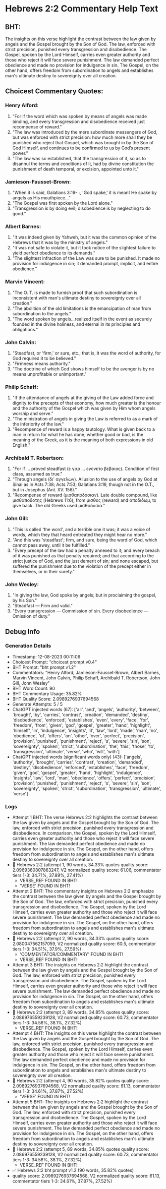 # Hebrews 2:2 Commentary Help Text

## BHT:
The insights on this verse highlight the contrast between the law given by angels and the Gospel brought by the Son of God. The law, enforced with strict precision, punished every transgression and disobedience. The Gospel, spoken by the Lord Himself, carries even greater authority and those who reject it will face severe punishment. The law demanded perfect obedience and made no provision for indulgence in sin. The Gospel, on the other hand, offers freedom from subordination to angels and establishes man's ultimate destiny to sovereignty over all creation.

## Choicest Commentary Quotes:
### Henry Alford:
1. "For if the word which was spoken by means of angels was made binding, and every transgression and disobedience received just recompense of reward."
2. "The law was introduced by the mere subordinate messengers of God, but was enforced with strict precision: how much more shall they be punished who reject that Gospel, which was brought in by the Son of God Himself, and continues to be confirmed to us by God’s present power."
3. "The law was so established, that the transgression of it, so as to disannul the terms and conditions of it, had by divine constitution the punishment of death temporal, or excision, appointed unto it."

### Jamieson-Fausset-Brown:
1. "When it is said, Galatians 3:19- :, 'God spake,' it is meant He spake by angels as His mouthpiece..."
2. "The Gospel was first spoken by the Lord alone."
3. "Transgression is by doing evil; disobedience is by neglecting to do good."

### Albert Barnes:
1. "It was indeed given by Yahweh, but it was the common opinion of the Hebrews that it was by the ministry of angels."
2. "It was not safe to violate it, but it took notice of the slightest failure to yield perfect obedience to its demands."
3. "The slightest infraction of the Law was sure to be punished. It made no provision for indulgence in sin; it demanded prompt, implicit, and entire obedience."

### Marvin Vincent:
1. "The O. T. is made to furnish proof that such subordination is inconsistent with man's ultimate destiny to sovereignty over all creation."
2. "The abolition of the old limitations is the emancipation of man from subordination to the angels."
3. "The word spoken by angels...realized itself in the event as securely founded in the divine holiness, and eternal in its principles and obligations."

### John Calvin:
1. "Steadfast, or 'firm,' or sure, etc.; that is, it was the word of authority, for God required it to be believed."
2. "Firmness means authority."
3. "The doctrine of which God shows himself to be the avenger is by no means unprofitable or unimportant."

### Philip Schaff:
1. "If the attendance of angels at the giving of the Law added force and dignity to the precepts of that economy, how much greater is the honour and the authority of the Gospel which was given by Him whom angels worship and serve."
2. "The ministration of angels in giving the Law is referred to as a mark of the inferiority of the law."
3. "Recompence of reward is a happy tautology. What is given back to a man in return for what he has done, whether good or bad, is the meaning of the Greek, as it is the meaning of both expressions in old English."

### Archibald T. Robertson:
1. "For if ... proved steadfast (ε γαρ ... εγενετο βεβαιος). Condition of first class, assumed as true."
2. "Through angels (δι' αγγελων). Allusion to the use of angels by God at Sinai as in Acts 7:38; Acts 7:53; Galatians 3:19, though not in the O.T., but in Josephus (Ant. XV. 156)."
3. "Recompense of reward (μισθαποδοσιαν). Late double compound, like μισθαποδοτης (Hebrews 11:6), from μισθος (reward) and αποδιδωμ, to give back. The old Greeks used μισθοδοσια."

### John Gill:
1. "This is called 'the word', and a terrible one it was; it was a voice of words, which they that heard entreated they might hear no more."
2. "And this was 'steadfast'; firm, and sure, being the word of God, which cannot pass away, until it be fulfilled."
3. "Every precept of the law had a penalty annexed to it; and every breach of it was punished as that penalty required; and that according to the strict justice of God, and the just demerit of sin; and none escaped, but suffered the punishment due to the violation of the precept either in themselves, or in their surety."

### John Wesley:
1. "In giving the law, God spoke by angels; but in proclaiming the gospel, by his Son." 
2. "Steadfast — Firm and valid." 
3. "Every transgression — Commission of sin. Every disobedience — Omission of duty."


## Debug Info
### Generation Details
- Timestamp: 12-08-2023 00:11:06
- Choicest Prompt: "choicest prompt v0.4"
- BHT Prompt: "bht prompt v1.2"
- Commentators: "Henry Alford, Jamieson-Fausset-Brown, Albert Barnes, Marvin Vincent, John Calvin, Philip Schaff, Archibald T. Robertson, John Gill, John Wesley"
- BHT Word Count: 90
- BHT Commentary Usage: 35.82%
- BHT Quality Score: 2.0989276937694568
- Generate Attempts: 5 / 5
- ChatGPT injected words (67):
	['all', 'and', 'angels', 'authority', 'between', 'brought', 'by', 'carries', 'contrast', 'creation', 'demanded', 'destiny', 'disobedience', 'enforced', 'establishes', 'even', 'every', 'face', 'for', 'freedom', 'from', 'given', 'god', 'gospel', 'greater', 'hand', 'highlight', 'himself', 'in', 'indulgence', 'insights', 'it', 'law', 'lord', 'made', 'man', 'no', 'obedience', 'of', 'offers', 'on', 'other', 'over', 'perfect', 'precision', 'provision', 'punished', 'punishment', 'reject', 's', 'severe', 'sin', 'son', 'sovereignty', 'spoken', 'strict', 'subordination', 'the', 'this', 'those', 'to', 'transgression', 'ultimate', 'verse', 'who', 'will', 'with']
- ChatGPT injected words (significant words only) (43):
	['angels', 'authority', 'brought', 'carries', 'contrast', 'creation', 'demanded', 'destiny', 'disobedience', 'enforced', 'establishes', 'face', 'freedom', 'given', 'god', 'gospel', 'greater', 'hand', 'highlight', 'indulgence', 'insights', 'law', 'lord', 'man', 'obedience', 'offers', 'perfect', 'precision', 'provision', 'punished', 'punishment', 'reject', 's', 'severe', 'sin', 'son', 'sovereignty', 'spoken', 'strict', 'subordination', 'transgression', 'ultimate', 'verse']

### Logs
- Attempt 1 BHT: The verse Hebrews 2:2 highlights the contrast between the law given by angels and the Gospel brought by the Son of God. The law, enforced with strict precision, punished every transgression and disobedience. In comparison, the Gospel, spoken by the Lord Himself, carries even greater authority and those who reject it will face severe punishment. The law demanded perfect obedience and made no provision for indulgence in sin. The Gospel, on the other hand, offers freedom from subordination to angels and establishes man's ultimate destiny to sovereignty over all creation.
- 🔄 Hebrews 2:2 (attempt 1, 90 words, 34.33% quotes quality score: 2.0969360807863247, V2 normalized quality score: 61.06, commentator tiers 1-3: 34.71%, 37.89%, 27.41%) 
	- VERSE_REF FOUND IN BHT! 
	- 'VERSE' FOUND IN BHT!
- Attempt 2 BHT: The commentary insights on Hebrews 2:2 emphasize the contrast between the law given by angels and the Gospel brought by the Son of God. The law, enforced with strict precision, punished every transgression and disobedience. The Gospel, spoken by the Lord Himself, carries even greater authority and those who reject it will face severe punishment. The law demanded perfect obedience and made no provision for indulgence in sin. The Gospel, on the other hand, offers freedom from subordination to angels and establishes man's ultimate destiny to sovereignty over all creation.
- 🔄 Hebrews 2:2 (attempt 2, 90 words, 34.33% quotes quality score: 2.080047562157059, V2 normalized quality score: 60.5, commentator tiers 1-3: 34.51%, 37.9%, 27.59%) 
	- 'COMMENTATOR/COMMENTARY' FOUND IN BHT! 
	- VERSE_REF FOUND IN BHT!
- Attempt 3 BHT: The insights on Hebrews 2:2 highlight the contrast between the law given by angels and the Gospel brought by the Son of God. The law, enforced with strict precision, punished every transgression and disobedience. The Gospel, spoken by the Lord Himself, carries even greater authority and those who reject it will face severe punishment. The law demanded perfect obedience and made no provision for indulgence in sin. The Gospel, on the other hand, offers freedom from subordination to angels and establishes man's ultimate destiny to sovereignty over all creation.
- 🔄 Hebrews 2:2 (attempt 3, 89 words, 34.85% quotes quality score: 2.086976559239128, V2 normalized quality score: 60.73, commentator tiers 1-3: 34.58%, 38.1%, 27.32%) 
	- VERSE_REF FOUND IN BHT!
- Attempt 4 BHT: The insights on this verse highlight the contrast between the law given by angels and the Gospel brought by the Son of God. The law, enforced with strict precision, punished every transgression and disobedience. The Gospel, spoken by the Lord Himself, carries even greater authority and those who reject it will face severe punishment. The law demanded perfect obedience and made no provision for indulgence in sin. The Gospel, on the other hand, offers freedom from subordination to angels and establishes man's ultimate destiny to sovereignty over all creation.
- 🔄 Hebrews 2:2 (attempt 4, 90 words, 35.82% quotes quality score: 2.0989276937694568, V2 normalized quality score: 61.13, commentator tiers 1-3: 34.61%, 37.87%, 27.52%) 
	- 'VERSE' FOUND IN BHT!
- Attempt 5 BHT: The insights on Hebrews 2:2 highlight the contrast between the law given by angels and the Gospel brought by the Son of God. The law, enforced with strict precision, punished every transgression and disobedience. The Gospel, spoken by the Lord Himself, carries even greater authority and those who reject it will face severe punishment. The law demanded perfect obedience and made no provision for indulgence in sin. The Gospel, on the other hand, offers freedom from subordination to angels and establishes man's ultimate destiny to sovereignty over all creation.
- 🔄 Hebrews 2:2 (attempt 5, 89 words, 34.85% quotes quality score: 2.086976559239128, V2 normalized quality score: 60.73, commentator tiers 1-3: 34.58%, 38.1%, 27.32%) 
	- VERSE_REF FOUND IN BHT!
- ✅ Hebrews 2:2 bht prompt v1.2 (90 words, 35.82% quotes)
- quality score: 2.0989276937694568, V2 normalized quality score: 61.13, commentator tiers 1-3: 34.61%, 37.87%, 27.52%)
